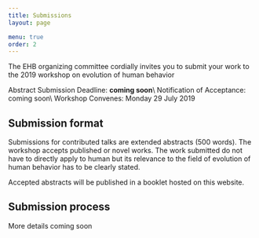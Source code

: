 ```yaml
---
title: Submissions
layout: page

menu: true
order: 2
---
```


The EHB organizing committee cordially invites you to submit your work to the 2019 workshop on evolution of human behavior

Abstract Submission Deadline: **coming soon**\\
Notification of Acceptance: coming soon\\
Workshop Convenes:  Monday 29 July 2019

## Submission format

Submissions for contributed talks are extended abstracts (500 words). The workshop accepts published or novel works. The work submitted do not have to directly apply to human but its relevance to the field of evolution of human behavior has to be clearly stated.

Accepted abstracts will be published in a booklet hosted on this website.

## Submission process

More details coming soon
